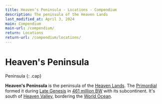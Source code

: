 ```yaml
---
title: Heaven‘s Peninsula - Locations - Compendium
description: The peninsula of the Heaven Lands
last_modified_at: April 3, 2024
main: Compendium
main-url: /compendium/
return: Locations
return-url: /compendium/locations/
---
```


# Heaven's Peninsula
Peninsula
{: .cap}

**Heaven's Peninsula** is the peninsula of the [Heaven Lands](/compendium/locations/heaven-lands/). The [Primordial](/compendium/creatures/primordial/) formed it during [Late Genesis](/compendium/events/genesis/#late-genesis) in [461 million BW](/compendium/events/genesis/#461-million-bw) with its subcontinent. It's south of [Heaven Valley](/compendium/locations/heaven-valley/), bordering the [World Ocean](/compendium/locations/world-ocean/).
